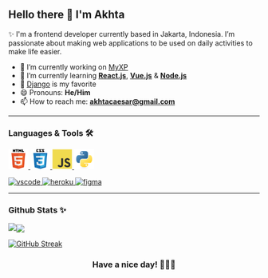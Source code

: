 ## Hello there 👋 I'm Akhta

✨ I'm a frontend developer currently based in Jakarta, Indonesia. I’m passionate about making web applications to be used on daily activities to make life easier.

- 🔭 I’m currently working on [MyXP](https://github.com/Akosovski/MyXP)
- 🌱 I’m currently learning **[React.js](https://reactjs.org/)**, **[Vue.js](https://vuejs.org/)** & **[Node.js](https://nodejs.org/en/)**
- 💙 [Django](https://docs.djangoproject.com/en/4.0/) is my favorite
- 😄 Pronouns: **He/Him**
- 📫 How to reach me: **akhtacaesar@gmail.com**

---

### Languages & Tools 🛠️

<p align="left">
  <a href="https://www.w3.org/html/" target="_blank"> <img src="https://raw.githubusercontent.com/devicons/devicon/master/icons/html5/html5-original-wordmark.svg" alt="html5" width="40" height="40"/> </a>
  </a> <a href="https://www.w3schools.com/css/" target="_blank"> <img src="https://raw.githubusercontent.com/devicons/devicon/master/icons/css3/css3-original-wordmark.svg" alt="css3" width="40" height="40"/> </a>
  <a href="https://developer.mozilla.org/en-US/docs/Web/JavaScript" target="_blank"> <img src="https://raw.githubusercontent.com/devicons/devicon/master/icons/javascript/javascript-original.svg" alt="javascript" width="40" height="40"/> </a>
  <a href="https://www.python.org" target="_blank"> <img src="https://raw.githubusercontent.com/devicons/devicon/master/icons/python/python-original.svg" alt="python" width="40" height="40"/> </a>
</p>

<p align="left">
  <a href="https://code.visualstudio.com/" target="_blank"> <img src="https://raw.githubusercontent.com/UjwalKandi/UjwalKandi/changes-to-readme/svg/visual-studio-code-1.svg" alt="vscode" width="40" height="40"/> </a>
  <a href="https://heroku.com" target="_blank"> <img src="https://www.vectorlogo.zone/logos/heroku/heroku-icon.svg" alt="heroku" width="40" height="40"/> </a>
  <a href="https://www.figma.com/" target="_blank"> <img src="https://www.vectorlogo.zone/logos/figma/figma-icon.svg" alt="figma" width="40" height="40"/> </a>
</p>

---

### Github Stats ✨

<a href="https://github.com/Akosovski">
  <img align="left" src="https://github-readme-stats.vercel.app/api/top-langs/?username=Akosovski&theme=github_dark&hide_border=true"/>
</a>

<a href="https://github.com/Akosovski">
 <img align="center" src="https://github-readme-stats.vercel.app/api?username=Akosovski&show_icons=true&theme=github_dark&line_height=27&count_private=true&hide_border=true"/>
</a>

[![GitHub Streak](https://streak-stats.demolab.com?user=Akosovski&theme=github-dark-blue&hide_border=true)](https://git.io/streak-stats)

<h3 align="center">Have a nice day! 👨🏻‍💻</h3>
